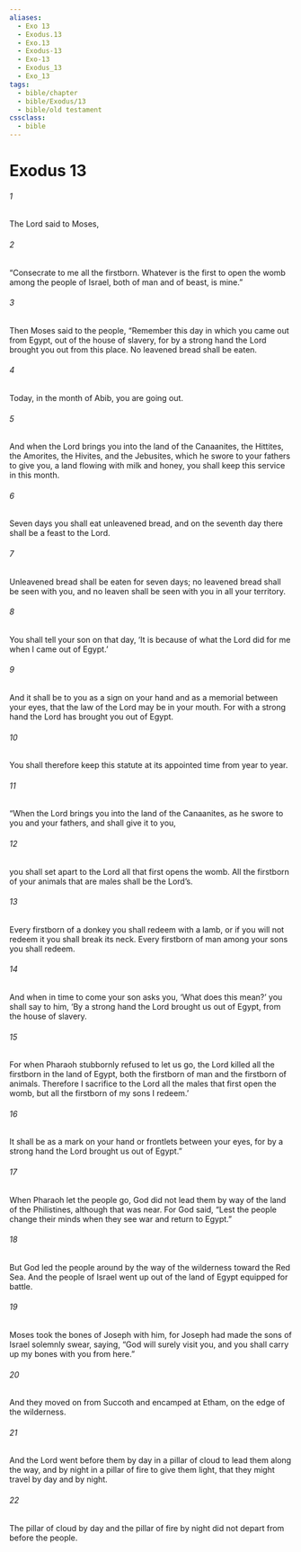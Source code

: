 ```yaml
---
aliases:
  - Exo 13
  - Exodus.13
  - Exo.13
  - Exodus-13
  - Exo-13
  - Exodus_13
  - Exo_13
tags:
  - bible/chapter
  - bible/Exodus/13
  - bible/old testament
cssclass:
  - bible
---
```


# Exodus 13

###### 1
The Lord said to Moses,
###### 2
“Consecrate to me all the firstborn. Whatever is the first to open the womb among the people of Israel, both of man and of beast, is mine.”
###### 3
Then Moses said to the people, “Remember this day in which you came out from Egypt, out of the house of slavery, for by a strong hand the Lord brought you out from this place. No leavened bread shall be eaten.
###### 4
Today, in the month of Abib, you are going out.
###### 5
And when the Lord brings you into the land of the Canaanites, the Hittites, the Amorites, the Hivites, and the Jebusites, which he swore to your fathers to give you, a land flowing with milk and honey, you shall keep this service in this month.
###### 6
Seven days you shall eat unleavened bread, and on the seventh day there shall be a feast to the Lord.
###### 7
Unleavened bread shall be eaten for seven days; no leavened bread shall be seen with you, and no leaven shall be seen with you in all your territory.
###### 8
You shall tell your son on that day, ‘It is because of what the Lord did for me when I came out of Egypt.’
###### 9
And it shall be to you as a sign on your hand and as a memorial between your eyes, that the law of the Lord may be in your mouth. For with a strong hand the Lord has brought you out of Egypt.
###### 10
You shall therefore keep this statute at its appointed time from year to year.
###### 11
“When the Lord brings you into the land of the Canaanites, as he swore to you and your fathers, and shall give it to you,
###### 12
you shall set apart to the Lord all that first opens the womb. All the firstborn of your animals that are males shall be the Lord’s.
###### 13
Every firstborn of a donkey you shall redeem with a lamb, or if you will not redeem it you shall break its neck. Every firstborn of man among your sons you shall redeem.
###### 14
And when in time to come your son asks you, ‘What does this mean?’ you shall say to him, ‘By a strong hand the Lord brought us out of Egypt, from the house of slavery.
###### 15
For when Pharaoh stubbornly refused to let us go, the Lord killed all the firstborn in the land of Egypt, both the firstborn of man and the firstborn of animals. Therefore I sacrifice to the Lord all the males that first open the womb, but all the firstborn of my sons I redeem.’
###### 16
It shall be as a mark on your hand or frontlets between your eyes, for by a strong hand the Lord brought us out of Egypt.”
###### 17
When Pharaoh let the people go, God did not lead them by way of the land of the Philistines, although that was near. For God said, “Lest the people change their minds when they see war and return to Egypt.”
###### 18
But God led the people around by the way of the wilderness toward the Red Sea. And the people of Israel went up out of the land of Egypt equipped for battle.
###### 19
Moses took the bones of Joseph with him, for Joseph had made the sons of Israel solemnly swear, saying, “God will surely visit you, and you shall carry up my bones with you from here.”
###### 20
And they moved on from Succoth and encamped at Etham, on the edge of the wilderness.
###### 21
And the Lord went before them by day in a pillar of cloud to lead them along the way, and by night in a pillar of fire to give them light, that they might travel by day and by night.
###### 22
The pillar of cloud by day and the pillar of fire by night did not depart from before the people.


